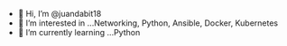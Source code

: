 - 👋 Hi, I’m @juandabit18
- 👀 I’m interested in ...Networking, Python, Ansible, Docker, Kubernetes
- 🌱 I’m currently learning ...Python
<!---
- 💞️ I’m looking to collaborate on ...
- 📫 How to reach me ...
and more
--->
<!---
juandabit18/juandabit18 is a ✨ special ✨ repository because its `README.md` (this file) appears on your GitHub profile.
You can click the Preview link to take a look at your changes.
--->
